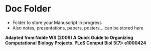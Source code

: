 # Doc Folder  

-   Folder to store your Manuscript in progress  
-   Also notes, presentations, papers, posters... can be stored here  

__Adapted from Noble WS (2009) A Quick Guide to Organizing Computational Biology Projects. PLoS Comput Biol 5(7): e1000424__
